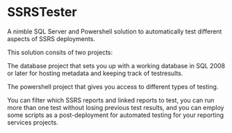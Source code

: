 # SSRSTester
A nimble SQL Server and Powershell solution to automatically test different aspects of SSRS deployments.

This solution consits of two projects:

The database project that sets you up with a working database in SQL 2008 or later for hosting metadata and keeping track of testresults.

The powershell project that gives you access to different types of testing.

You can filter which SSRS reports and linked reports to test, you can run more than one test without losing previous test results, and you can employ some scripts as a post-deployment for automated testing for your reporting services projects.
